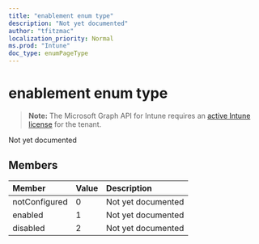 ```yaml
---
title: "enablement enum type"
description: "Not yet documented"
author: "tfitzmac"
localization_priority: Normal
ms.prod: "Intune"
doc_type: enumPageType
---
```


# enablement enum type

> **Note:** The Microsoft Graph API for Intune requires an [active Intune license](https://go.microsoft.com/fwlink/?linkid=839381) for the tenant.

Not yet documented

## Members
|Member|Value|Description|
|:---|:---|:---|
|notConfigured|0|Not yet documented|
|enabled|1|Not yet documented|
|disabled|2|Not yet documented|



